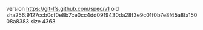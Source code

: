 version https://git-lfs.github.com/spec/v1
oid sha256:9127ccb0cf0e8b7ce0cc4dd0919430da28f3e9c01f0b7e8f45a8fa15008a8383
size 4363
